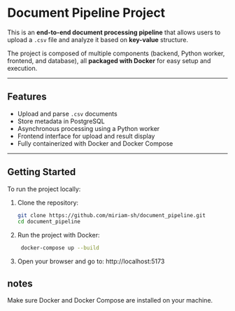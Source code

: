 # Document Pipeline Project

This is an **end-to-end document processing pipeline** that allows users to upload a `.csv` file and analyze it based on **key-value** structure.

The project is composed of multiple components (backend, Python worker, frontend, and database), all **packaged with Docker** for easy setup and execution.

---

## Features

- Upload and parse `.csv` documents
- Store metadata in PostgreSQL
- Asynchronous processing using a Python worker
- Frontend interface for upload and result display
- Fully containerized with Docker and Docker Compose

---

## Getting Started

To run the project locally:

1. Clone the repository:
   ```bash
   git clone https://github.com/miriam-sh/document_pipeline.git
   cd document_pipeline

2. Run the project with Docker:
   ```bash
    docker-compose up --build

3. Open your browser and go to: http://localhost:5173

## notes

Make sure Docker and Docker Compose are installed on your machine.
